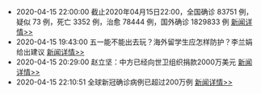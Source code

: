 - 2020-04-15 22:00:00  截止2020年04月15日22:00，全国确诊 83751 例，疑似 73 例，死亡 3352 例，治愈 78444 例，国外确诊 1829833 例  [新闻详情>>](https://github.com/AlbertGithubHome/ChineseVictory/blob/master/PneumoniaMap/20200415220000.jpg)
- 2020-04-15 19:43:00  五一能不能出去玩？海外留学生应怎样防护？李兰娟给出建议  [新闻详情>>](http://finance.sina.com.cn/china/gncj/2020-04-15/doc-iircuyvh7982803.shtml)
- 2020-04-15 20:29:00  赵立坚：中方已经向世卫组织捐款2000万美元  [新闻详情>>](https://finance.sina.cn/china/gjcj/2020-04-15/detail-iircuyvh7990543.d.html)
- 2020-04-15 22:10:51  全球新冠确诊病例已超过200万例  [新闻详情>>](http://finance.ifeng.com/c/7vhQS3VkYJI)
